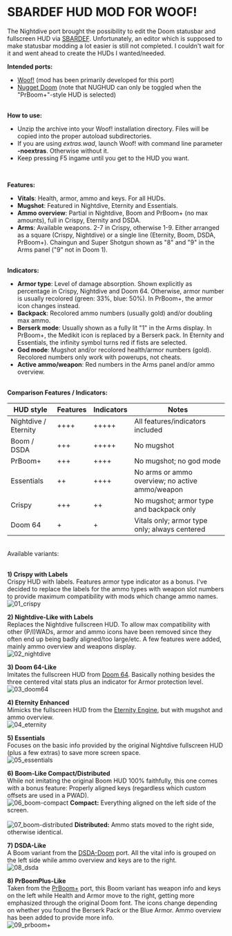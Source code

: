 # SBARDEF HUD MOD FOR WOOF!

The Nightdive port brought the possibility to edit the Doom statusbar and fullscreen HUD via <a href="https://doomwiki.org/wiki/SBARDEF" target= "_blank">SBARDEF</a>. Unfortunately, an editor which is supposed to make statusbar modding a lot easier is still not completed. I couldn't wait for it and went ahead to create the HUDs I wanted/needed.

**Intended ports:**
- <a href="https://github.com/fabiangreffrath/woof" target= "_blank">Woof!</a> (mod has been primarily developed for this port)<br>
- <a href="https://github.com/MrAlaux/Nugget-Doom" target= "_blank">Nugget Doom</a> (note that NUGHUD can only be toggled when the "PrBoom+"-style HUD is selected)
<br><br>

**How to use:**
- Unzip the archive into your Woof! installation directory. Files will be copied into the proper autoload subdirectories.<br>
- If you are using *extras.wad*, launch Woof! with command line parameter **-noextras**. Otherwise without it.<br>
- Keep pressing F5 ingame until you get to the HUD you want.
<br>

**Features:**
- **Vitals**: Health, armor, ammo and keys. For all HUDs.<br>
- **Mugshot**: Featured in Nightdive, Eternity and Essentials.<br>
- **Ammo overview**: Partial in Nightdive, Boom and PrBoom+ (no max amounts), full in Crispy, Eternity and DSDA.<br>
- **Arms**: Available weapons. 2-7 in Crispy, otherwise 1-9. Either arranged as a square (Crispy, Nightdive) or a single line (Eternity, Boom, DSDA, PrBoom+). Chaingun and Super Shotgun shown as "8" and "9" in the Arms panel ("9" not in Doom 1).<br><br>

**Indicators:**
- **Armor type**: Level of damage absorption. Shown explicitly as percentage in Crispy, Nightdive and Doom 64. Otherwise, armor number is usually recolored (green: 33%, blue: 50%). In PrBoom+, the armor icon changes instead.<br>
- **Backpack**: Recolored ammo numbers (usually gold) and/or doubling max ammo.<br>
- **Berserk mode**: Usually shown as a fully lit "1" in the Arms display. In PrBoom+, the Medikit icon is replaced by a Berserk pack. In Eternity and Essentials, the infinity symbol turns red if fists are selected.<br>
- **God mode**: Mugshot and/or recolored health/armor numbers (gold). Recolored numbers only work with powerups, not cheats.<br>
- **Active ammo/weapon**: Red numbers in the Arms panel and/or ammo overview.<br><br>

**Comparison Features / Indicators:**<br>

| HUD style | Features | Indicators | Notes |
| ----------- | ----------- | ----------- | ----------- |
| Nightdive / Eternity  | ++++ | +++++ | All features/indicators included |
| Boom / DSDA | +++ | +++++ | No mugshot |
| PrBoom+ | +++ | ++++ | No mugshot; no god mode |
| Essentials | ++ | ++++ | No arms or ammo overview; no active ammo/weapon |
| Crispy | +++ | ++ | No mugshot; armor type and backpack only |
| Doom 64 | + | + | Vitals only; armor type only; always centered |

<br>
Available variants:<br><br>

**1) Crispy with Labels**<br>
Crispy HUD with labels. Features armor type indicator as a bonus. I've de﻿cided to replace the labels for the ammo types with weapon slot numbers to provide maximum compatibility with mods which change ammo names.<br>
![01_crispy](https://github.com/user-attachments/assets/2f9fcffb-7085-495b-be1f-c8e53d6466d2)
<br>

**2) Nightdive-Like with Labels**<br>
Replaces the Nightdive fullscreen HUD. To allow max compatibility with other (P/I)WADs, armor and ammo icons have been removed since they often end up being badly aligned/too large/etc. A few features were added, mainly ammo overview and weapons display.<br>
![02_nightdive](https://github.com/user-attachments/assets/41659919-d3a6-4e76-9470-b27232f91713)
<br>

**3) Doom 64-Like**<br>
Imitates the fullscreen HUD from <a href="https://www.nintendoworldreport.com/media/51707/1/5.jpg" target= "_blank">Doom 64</a>. Basically nothing besides the three centered vital stats plus an indicator for Armor protection level.<br>
![03_doom64](https://github.com/user-attachments/assets/76d53143-b76f-442a-9c0d-38317e0929ad)
<br>

**4) ﻿Eternity Enhanced**<br>
Mimicks the fullscreen HUD from the <a href="https://github.com/team-eternity/eternity" target= "_blank">Eternity Engine</a>, but with mugshot and ammo overview.<br>
![04_eternity](https://github.com/user-attachments/assets/ea65df93-3f0e-4bd0-ad0f-9b1c8a8ce350)
<br>

**5) ﻿Essentials**<br>
Focuses on the basic info provided by the original Nightdive fullscreen HUD (plus a few extras) to save more screen space.<br>
![05_essentials](https://github.com/user-attachments/assets/19c4ace6-f706-4f76-9165-c3e70d97c832)
<br>

**6) Boom-Like Compact/Distributed**<br>
While not imitating the original Boom HUD 100% faithfully, this one comes with a bonus feature: Properly aligned keys (regardless which custom offsets are used in a PWAD).<br>
![06_boom-compact](https://github.com/user-attachments/assets/bc0a7360-a7b6-42a8-850c-afb3e775797a)
   **Compact:** Everything aligned on the left side of the screen.<br><br>
![07_boom-distributed](https://github.com/user-attachments/assets/f9b48c0b-3603-4863-aab5-1cc4a5b1f72c)
   **Distributed:** Ammo stats moved to the right side, otherwise identica﻿l.
<br>

**7) DSDA-Like**<br>
A Boom variant from the <a href="https://github.com/kraflab/dsda-doom" target= "_blank">DSDA-Doom</a> port. All the vital info is grouped on the left side while ammo overview and keys are to the right.<br>
![08_dsda](https://github.com/user-attachments/assets/d4e873f5-00f1-4afb-b5e3-7ed0c63ad066)
<br>

**8) PrBoomPlus-Like**<br>
Taken from the <a href="https://github.com/coelckers/prboom-plus/issues" target= "_blank">PrBoom+</a> port, this Boom variant has weapon info and keys on the left while Health and Armor move to the right, getting more emphasized through the original Doom font. The icons change depending on whether you found the Berserk Pack or the Blue Armor. Ammo overview has been added to provide more info.<br>
![09_prboom+](https://github.com/user-attachments/assets/375899ce-c7dc-4406-b94c-9d391b95bad5)

